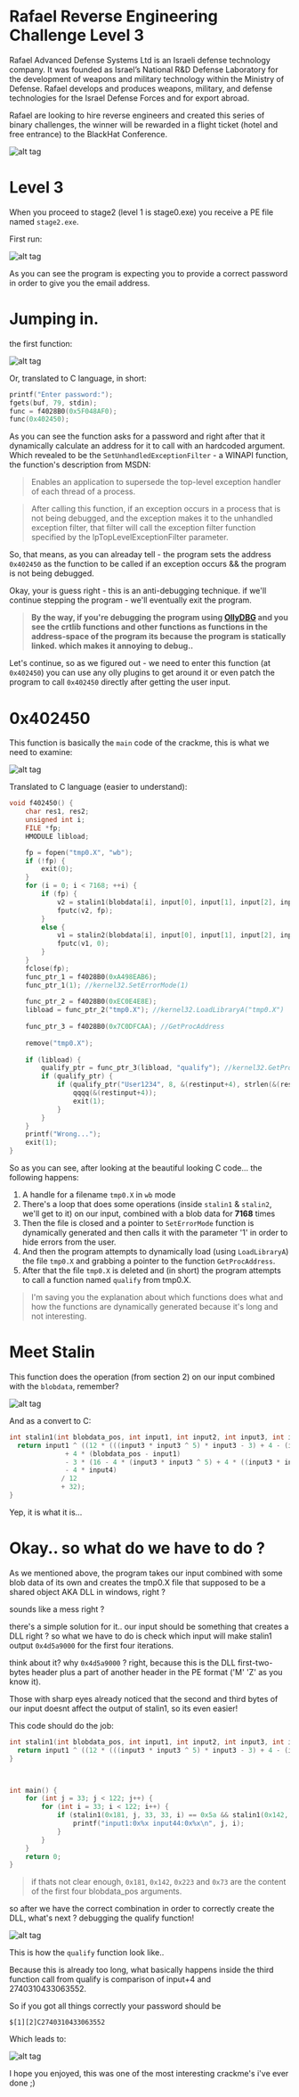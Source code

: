 # Rafael Reverse Engineering Challenge Level 3

Rafael Advanced Defense Systems Ltd is an Israeli defense technology company. It was founded as Israel’s National R&D Defense Laboratory for the development of weapons and military technology within the Ministry of Defense.
Rafael develops and produces weapons, military, and defense technologies for the Israel Defense Forces and for export abroad.

Rafael are looking to hire reverse engineers and created this series of binary challenges, the winner will be rewarded in a flight ticket (hotel and free entrance) to the BlackHat Conference. 

![alt tag](http://portal.rafael.co.il/rechallenge15/Documents/rechallenge15/img/compatition.jpg)

# Level 3

When you proceed to stage2 (level 1 is stage0.exe) you receive a PE file named ```stage2.exe```. 

First run: 

![alt tag](http://oi57.tinypic.com/2s9dcgg.jpg)

As you can see the program is expecting you to provide a correct password in order to give you the email address.

# Jumping in. 

the first function:

![alt tag](http://oi62.tinypic.com/33lgrk0.jpg)

Or, translated to C language, in short:

```c
printf("Enter password:");
fgets(buf, 79, stdin);
func = f4028B0(0x5F048AF0);
func(0x402450);
```

As you can see the function asks for a password and right after that it dynamically calculate an address for it to call with an hardcoded argument.
Which revealed to be the ```SetUnhandledExceptionFilter```  - a WINAPI function, the function's description from MSDN:

> Enables an application to supersede the top-level exception handler of each thread of a process.

> After calling this function, if an exception occurs in a process that is not being debugged, and the exception makes it to the unhandled exception filter, that filter will call the exception filter function specified by the lpTopLevelExceptionFilter parameter.

So, that means, as you can alreaday tell - the program sets the address ```0x402450``` as the function to be called if an exception occurs && the program is not being debugged.

Okay, your is guess right - this is an anti-debugging technique. 
if we'll continue stepping the program - we'll eventually exit the program. 

> **By the way, if you're debugging the program using [OllyDBG](http://ollydbg.de) and you see the crtlib functions and other functions as functions in the address-space of the program its because the program is statically linked. which makes it annoying to debug..**

Let's continue, so as we figured out - we need to enter this function (at ```0x402450```) you can use any olly plugins to get around it or even patch the program to call ```0x402450``` directly after getting the user input.

# 0x402450

This function is basically the `main` code of the crackme, this is what we need to examine: 

![alt tag](http://oi60.tinypic.com/35l94jm.jpg)

Translated to C language (easier to understand): 

```c
void f402450() {
	char res1, res2;
	unsigned int i;
	FILE *fp;
	HMODULE libload;

	fp = fopen("tmp0.X", "wb");
	if (!fp) {
		exit(0);
	}
	for (i = 0; i < 7168; ++i) {
		if (fp) {
			v2 = stalin1(blobdata[i], input[0], input[1], input[2], input[3]); //402650
			fputc(v2, fp);
		}
		else {
			v1 = stalin2(blobdata[i], input[0], input[1], input[2], input[3]); //4026F0
			fputc(v1, 0);
		}
	}
	fclose(fp);
	func_ptr_1 = f4028B0(0xA498EAB6); 
	func_ptr_1(1); //kernel32.SetErrorMode(1)
	
	func_ptr_2 = f4028B0(0xEC0E4E8E);
	libload = func_ptr_2("tmp0.X"); //kernel32.LoadLibraryA("tmp0.X")
	
	func_ptr_3 = f4028B0(0x7C0DFCAA); //GetProcAddress
	
	remove("tmp0.X");
	
	if (libload) {
		qualify_ptr = func_ptr_3(libload, "qualify"); //kernel32.GetProcAddress(libload, "qualify")
		if (qualify_ptr) {
			if (qualify_ptr("User1234", 8, &(restinput+4), strlen(&(restinput+4))) == false) {
				qqqq(&(restinput+4));
				exit(1);
			}
		}
	}
	printf("Wrong...");
	exit(1);
}
```
So as you can see, after looking at the beautiful looking C code... the following happens: 

1. A handle for a filename ```tmp0.X``` in ```wb``` mode
2. There's a loop that does some operations (inside ```stalin1``` & ```stalin2```, we'll get to it) on our input, combined with a blob data for **7168** times
3. Then the file is closed and a pointer to ```SetErrorMode``` function is dynamically generated and then calls it with the parameter '1' in order to hide errors from the user.
4. And then the program attempts to dynamically load (using ```LoadLibraryA```) the file ```tmp0.X``` and grabbing a pointer to the function ```GetProcAddress```.
5. After that the file ```tmp0.X``` is deleted and (in short) the program attempts to call a function named ```qualify``` from tmp0.X.

> I'm saving you the explanation about which functions does what and how the functions are dynamically generated because it's long and not interesting.

# Meet Stalin

This function does the operation (from section 2) on our input combined with the ```blobdata```, remember? 

![alt tag](http://oi59.tinypic.com/15gbfpj.jpg)

And as a convert to C: 

```c
int stalin1(int blobdata_pos, int input1, int input2, int input3, int input4) {
  return input1 ^ ((12 * (((input3 * input3 ^ 5) * input3 - 3) + 4 - (input3 * input3 ^ 5))
              + 4 * (blobdata_pos - input1)
              - 3 * (16 - 4 * (input3 * input3 ^ 5) + 4 * ((input3 * input3 ^ 5) * input3 - 3))
              - 4 * input4)
             / 12
             + 32);
}
```

Yep, it is what it is... 

# Okay.. so what do we have to do ?

As we mentioned above, the program takes our input combined with some blob data of its own and creates the tmp0.X file that supposed to be a shared object AKA DLL in windows, right ?

sounds like a mess right ? 

there's a simple solution for it.. our input should be something that creates a DLL right ? so what we have to do is check which input will make stalin1 output ```0x4d5a9000``` for the first four iterations.

think about it? why ```0x4d5a9000``` ? right, because this is the DLL first-two-bytes header plus a part of another header in the PE format ('M' 'Z' as you know it).

Those with sharp eyes already noticed that the second and third bytes of our input doesnt affect the output of stalin1, so its even easier!

This code should do the job: 

```C
int stalin1(int blobdata_pos, int input1, int input2, int input3, int input4) {
  return input1 ^ ((12 * (((input3 * input3 ^ 5) * input3 - 3) + 4 - (input3 * input3 ^ 5)) + 4 * (blobdata_pos - input1) - 3 * (16 - 4 * (input3 * input3 ^ 5) + 4 * ((input3 * input3 ^ 5) * input3 - 3)) - 4 * input4) / 12 + 32);
}



int main() {
	for (int j = 33; j < 122; j++) {
		for (int i = 33; i < 122; i++) {
			if (stalin1(0x181, j, 33, 33, i) == 0x5a && stalin1(0x142, j, 33, 33, i) == 0x4d && stalin1(0x223, j, 33, 33, i) == 0x90 && stalin1(0x73, j, 33, 33, i) == 0x00) {
				printf("input1:0x%x input44:0x%x\n", j, i);
			}
		}
	}
	return 0;
}
```

> if thats not clear enough, ```0x181```, ```0x142```, ```0x223``` and ```0x73``` are the content of the first four blobdata_pos arguments.

so after we have the correct combination in order to correctly create the DLL, what's next ? debugging the qualify function!

![alt tag](http://oi61.tinypic.com/ww1cap.jpg)

This is how the ```qualify``` function look like.. 

Because this is already too long, what basically happens inside the third function call from qualify is comparison of input+4 and 2740310433063552.

So if you got all things correctly your password should be 

```
$[1][2]C2740310433063552
```

Which leads to: 

![alt tag](http://oi61.tinypic.com/2wbs55s.jpg)

I hope you enjoyed, this was one of the most interesting crackme's i've ever done ;)
